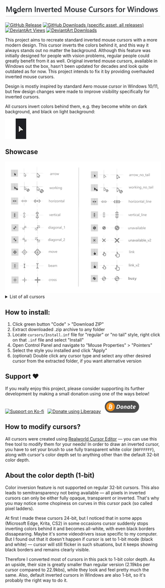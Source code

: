 <img alt="Modern Inverted Mouse Cursors for Windows" src="./screenshots/title.png" />

[![GitHub Release](https://img.shields.io/github/v/release/emvaized/modern_inverted_mouse_cursors?&label=latest+release)](https://github.com/emvaized/modern_inverted_mouse_cursors/releases)
[![GitHub Downloads (specific asset, all releases)](https://img.shields.io/github/downloads/emvaized/modern_inverted_mouse_cursors/total?label=downloads&logo=github)](https://github.com/emvaized/modern_inverted_mouse_cursors/releases)
[![DeviantArt Views](https://img.shields.io/badge/dynamic/json?url=https%3A%2F%2Fbackend.deviantart.com%2Foembed%3Furl%3Dhttps%3A%2F%2Fwww.deviantart.com%2Femvaized%2Fart%2FModern-Inverted-Mouse-Cursors-for-Windows-10-11-1016675934&query=%24.community.statistics._attributes.views&logo=DeviantArt&logoColor=00e59b&label=views&labelColor=black&color=grey)](https://www.deviantart.com/emvaized/art/Modern-Inverted-Mouse-Cursors-for-Windows-10-11-1016675934)
[![DeviantArt Downloads](https://img.shields.io/badge/dynamic/json?url=https%3A%2F%2Fbackend.deviantart.com%2Foembed%3Furl%3Dhttps%3A%2F%2Fwww.deviantart.com%2Femvaized%2Fart%2FModern-Inverted-Mouse-Cursors-for-Windows-10-11-1016675934&query=%24.community.statistics._attributes.downloads&label=downloads&logo=DeviantArt&logoColor=00e59b&labelColor=black&color=grey)](https://www.deviantart.com/emvaized/art/Modern-Inverted-Mouse-Cursors-for-Windows-10-11-1016675934)
<!-- [![DeviantArt](https://img.shields.io/badge/DeviantArt-grey?logo=deviantart&logoColor=green&labelColor=black)](https://www.deviantart.com/emvaized/art/Modern-Inverted-Mouse-Cursors-for-Windows-10-11-1016675934) -->

This project aims to recreate standard inverted mouse cursors with a more modern design. This cursor inverts the colors behind it, and this way it always stands out no matter the background. Although this feature was initially designed for people with vision problems, regular people could greatly benefit from it as well. Original inverted mouse cursors, available in Windows out the box, hasn't been updated for decades and look quite outdated as for now. This project intends to fix it by providing overhauled inverted mouse cursors. 

Design is mostly inspired by standard Aero mouse cursor in Windows 10/11, but few design changes were made to improve visibility specifically for inverted cursors.

All cursors invert colors behind them, e.g. they become white on dark background, and black on light background: &nbsp;

<img src="./screenshots/illustration_of_inversion.gif" align="top"/>

## Showcase
<img src="./screenshots/all_cursors_no_title.png" />

<details>
<summary>List of all cursors</summary>

| Name                       | Image                                                           | Name                       | Image                                                           |
|----------------------------|-----------------------------------------------------------------|----------------------------|-----------------------------------------------------------------|
| arrow_tail_detached        | <img src="screenshots/cursors/arrow_tail_detached.png" height=50 /> | beam_v2                    | <img src="screenshots/cursors/beam_v2.png" height=50 />       |
| arrow                      | <img src="screenshots/cursors/arrow.png" height=50 />         | beam                       | <img src="screenshots/cursors/beam.png" height=50 />         |
| busy                       | <img src="screenshots/cursors/busy.png" height=50 />          | cross                      | <img src="screenshots/cursors/cross.png" height=50 />        |
| diagonal_1                 | <img src="screenshots/cursors/diagonal_1.png" height=50 />    | diagonal_2                 | <img src="screenshots/cursors/diagonal_2.png" height=50 />   |
| help_no_tail               | <img src="screenshots/cursors/help_no_tail.png" height=50 />  | help_tail_detached         | <img src="screenshots/cursors/help_tail_detached.png" height=50 /> |
| help                       | <img src="screenshots/cursors/help.png" height=50 />          | horizontal_line            | <img src="screenshots/cursors/horizontal_line.png" height=50 /> |
| horizontal                 | <img src="screenshots/cursors/horizontal.png" height=50 />    | link_v2                    | <img src="screenshots/cursors/link_v2.png" height=50 />      |
| link                       | <img src="screenshots/cursors/link.png" height=50 />          | move_alt                   | <img src="screenshots/cursors/move_alt.png" height=50 />     |
| move                       | <img src="screenshots/cursors/move.png" height=50 />          | pen                        | <img src="screenshots/cursors/pen.png" height=50 />          |
| special                    | <img src="screenshots/cursors/special.png" height=50 />       | unavailable_v2             | <img src="screenshots/cursors/unavailable_v2.png" height=50 /> |
| unavailable_v3             | <img src="screenshots/cursors/unavailable_v3.png" height=50 />| unavailable                | <img src="screenshots/cursors/unavailable.png" height=50 />  |
| vertical_line              | <img src="screenshots/cursors/vertical_line.png" height=50 /> | vertical                   | <img src="screenshots/cursors/vertical.png" height=50 />     |
| working_no_tail            | <img src="screenshots/cursors/working_no_tail.png" height=50 /> | working_tail_detached_v2   | <img src="screenshots/cursors/working_tail_detached_v2.png" height=50 /> |
| working_tail_detached      | <img src="screenshots/cursors/working_tail_detached.png" height=50 /> | working                    | <img src="screenshots/cursors/working.png" height=50 />      |


</details>


## How to install: 
1. Click green button "Code" > "Download ZIP"
2. Extract downloaded .zip archive to any folder
3. Locate `cursors/Install.inf` file for "regular" or "no tail" style, right click on that `.inf` file and select "Install"
3. Open Control Panel and navigate to "Mouse Properties" > "Pointers"
4. Select the style you installed and click "Apply"
5. (optional) Double click any cursor type and select any other desired cursor from the extracted folder, if you want alternative version

## Support ❤️
If you really enjoy this project, please consider supporting its further development by making a small donation using one of the ways below! 

<a href="https://ko-fi.com/emvaized"><img src="https://storage.ko-fi.com/cdn/kofi1.png?v=6" alt="Support on Ko-fi" height="40"></a> &nbsp; <a href="https://liberapay.com/emvaized/donate"><img alt="Donate using Liberapay" src="https://liberapay.com/assets/widgets/donate.svg" height="40"></a> &nbsp; <a href="https://emvaized.github.io/donate/bitcoin/"><img src="https://github.com/emvaized/emvaized.github.io/blob/main/donate/bitcoin/assets/bitcoin-donate-button.png?raw=true" alt="Donate Bitcoin" height="40" /></a>

## How to modify cursors? 
All cursors were created using [Realworld Cursor Editor](http://www.rw-designer.com/cursor-maker) — you can use this free tool to modify them for your needs! In order to draw an inverted cursor, you have to set your brush to use fully transparent white color (`00FFFFFF`), along with cursor's color depth set to anything other than the default 32-bit color depth.

## About the color depth (1-bit)
Color inversion feature is not supported on regular 32-bit cursors. This also leads to semitransparency not being available — all pixels in inverted cursors can only be either fully opaque, transparent or inverted. That's why you may notice some chopiness on curves in this cursor pack (so called pixel ladders).

At first I made these cursors 24-bit, but I noticed that in some apps (Microsoft Edge, Krita, CS2) in some occasions cursor suddenly stops inverting colors behind it and becomes all-white, with even black borders dissapearing. Maybe it's some videodrivers issue specific to my computer. But I found out that it doesn't happen if cursor is set to 1-bit mode (black and white) — cursor will still flicker in such situations, but it keeps showing black borders and remains clearly visible. 

Therefore I converted most of cursors in this pack to 1-bit color depth. As an upside, their size is greatly smaller than regular version (2.19kbs per cursor compared to 22.9kbs), while they look and feel pretty much the same. Also, default inverted cursors in Windows are also 1-bit, so it's probably the right way to do it. 